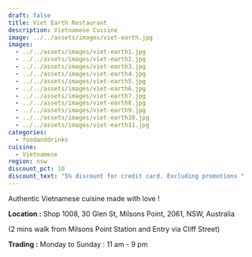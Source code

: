 ```yaml
---
draft: false
title: Viet Earth Restaurant
description: Vietnamese Cuisine
image: ../../assets/images/viet-earth.jpg
images:
  - ../../assets/images/viet-earth1.jpg
  - ../../assets/images/viet-earth2.jpg
  - ../../assets/images/viet-earth3.jpg
  - ../../assets/images/viet-earth4.jpg
  - ../../assets/images/viet-earth5.jpg
  - ../../assets/images/viet-earth6.jpg
  - ../../assets/images/viet-earth7.jpg
  - ../../assets/images/viet-earth8.jpg
  - ../../assets/images/viet-earth9.jpg
  - ../../assets/images/viet-earth10.jpg
  - ../../assets/images/viet-earth11.jpg
categories:
  - foodanddrinks
cuisine:
  - Vietnamese
region: nsw
discount_pct: 10
discount_text: "5% discount for credit card. Excluding promotions "
---
```


Authentic Vietnamese cuisine made with love !

**Location :** Shop 1008, 30 Glen St, Milsons Point, 2061, NSW, Australia

(2 mins walk from Milsons Point Station and Entry via Cliff Street)

**Trading :** Monday to Sunday : 11 am - 9 pm
